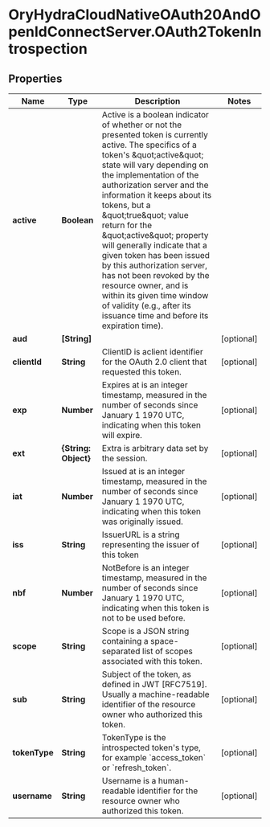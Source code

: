 # OryHydraCloudNativeOAuth20AndOpenIdConnectServer.OAuth2TokenIntrospection

## Properties
Name | Type | Description | Notes
------------ | ------------- | ------------- | -------------
**active** | **Boolean** | Active is a boolean indicator of whether or not the presented token is currently active.  The specifics of a token&#39;s \&quot;active\&quot; state will vary depending on the implementation of the authorization server and the information it keeps about its tokens, but a \&quot;true\&quot; value return for the \&quot;active\&quot; property will generally indicate that a given token has been issued by this authorization server, has not been revoked by the resource owner, and is within its given time window of validity (e.g., after its issuance time and before its expiration time). | 
**aud** | **[String]** |  | [optional] 
**clientId** | **String** | ClientID is aclient identifier for the OAuth 2.0 client that requested this token. | [optional] 
**exp** | **Number** | Expires at is an integer timestamp, measured in the number of seconds since January 1 1970 UTC, indicating when this token will expire. | [optional] 
**ext** | **{String: Object}** | Extra is arbitrary data set by the session. | [optional] 
**iat** | **Number** | Issued at is an integer timestamp, measured in the number of seconds since January 1 1970 UTC, indicating when this token was originally issued. | [optional] 
**iss** | **String** | IssuerURL is a string representing the issuer of this token | [optional] 
**nbf** | **Number** | NotBefore is an integer timestamp, measured in the number of seconds since January 1 1970 UTC, indicating when this token is not to be used before. | [optional] 
**scope** | **String** | Scope is a JSON string containing a space-separated list of scopes associated with this token. | [optional] 
**sub** | **String** | Subject of the token, as defined in JWT [RFC7519]. Usually a machine-readable identifier of the resource owner who authorized this token. | [optional] 
**tokenType** | **String** | TokenType is the introspected token&#39;s type, for example &#x60;access_token&#x60; or &#x60;refresh_token&#x60;. | [optional] 
**username** | **String** | Username is a human-readable identifier for the resource owner who authorized this token. | [optional] 


